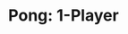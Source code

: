 ---
layout: project
title: "Pong: 1-Player"
image: /images/projects/pong-1-player.png
description: Single-player version of the game Pong. Up- and down-arrow keys control movement of the player's paddle.
scripts:
  - common/p5.js
  - common/p5.dom.js
  - Pong-1player/sketch.js
---